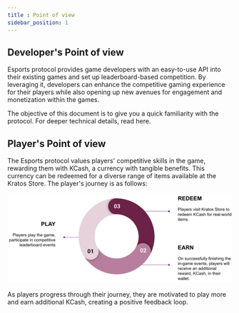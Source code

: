 ```yaml
---
title : Point of view
sidebar_position: 1
---
```


## Developer's Point of view

Esports protocol provides game developers with an easy-to-use API into their existing games and set up leaderboard-based competition. By leveraging it, developers can enhance the competitive gaming experience for their players while also opening up new avenues for engagement and monetization within the games.
 
The objective of this document is to give you a quick familiarity with the protocol. For deeper technical details, read here.

## Player's Point of view

The Esports protocol values players' competitive skills in the game, rewarding them with KCash, a currency with tangible benefits. This currency can be redeemed for a diverse range of items available at the Kratos Store. The player's journey is as follows:



![Image](../../../static/img/Eimage2.png)

As players progress through their journey, they are motivated to play more and earn additional KCash, creating a positive feedback loop.
